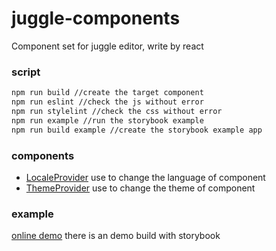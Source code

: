 # juggle-components
Component set for juggle editor, write by react

### script
```BASH
npm run build //create the target component
npm run eslint //check the js without error
npm run stylelint //check the css without error
npm run example //run the storybook example
npm run build example //create the storybook example app
```
### components

* [LocaleProvider](https://github.com/FaureWu/juggle-components/tree/master/docs/localeProvider.md) use to change the language of component
* [ThemeProvider](https://github.com/FaureWu/juggle-components/tree/master/docs/themeProvider.md) use to change the theme of component

### example

[online demo](https://faurewu.github.io/juggle-components/) there is an demo build with storybook
